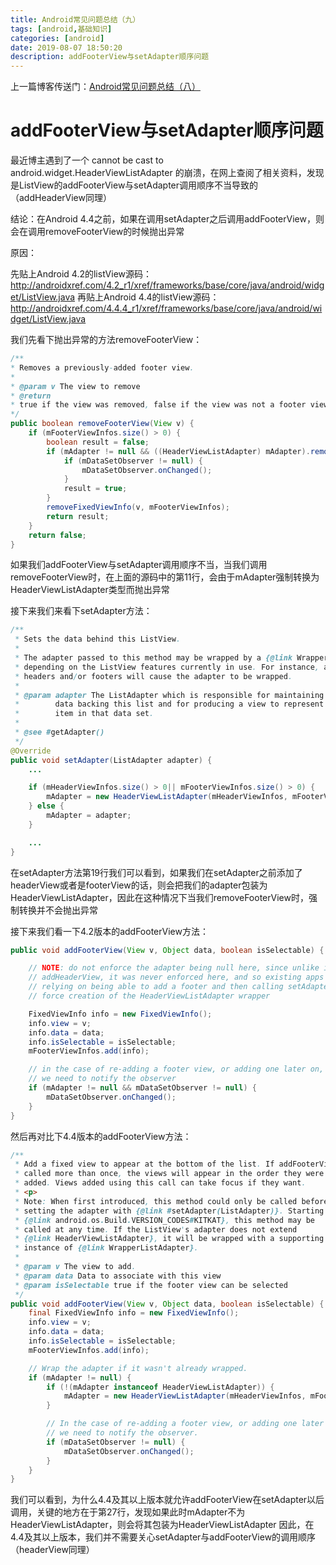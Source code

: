 ```yaml
---
title: Android常见问题总结（九）
tags: [android,基础知识]
categories: [android]
date: 2019-08-07 18:50:20
description: addFooterView与setAdapter顺序问题
---
```


上一篇博客传送门：[Android常见问题总结（八）](/2019/05/06/Android常见问题总结（八）/)

# addFooterView与setAdapter顺序问题

最近博主遇到了一个 cannot be cast to android.widget.HeaderViewListAdapter 的崩溃，在网上查阅了相关资料，发现是ListView的addFooterView与setAdapter调用顺序不当导致的（addHeaderView同理）

结论：在Android 4.4之前，如果在调用setAdapter之后调用addFooterView，则会在调用removeFooterView的时候抛出异常

原因：

先贴上Android 4.2的listView源码：
http://androidxref.com/4.2_r1/xref/frameworks/base/core/java/android/widget/ListView.java
再贴上Android 4.4的listView源码：
http://androidxref.com/4.4.4_r1/xref/frameworks/base/core/java/android/widget/ListView.java

我们先看下抛出异常的方法removeFooterView：
```java
/**
* Removes a previously-added footer view.
*
* @param v The view to remove
* @return
* true if the view was removed, false if the view was not a footer view
*/
public boolean removeFooterView(View v) {
	if (mFooterViewInfos.size() > 0) {
		boolean result = false;
		if (mAdapter != null && ((HeaderViewListAdapter) mAdapter).removeFooter(v)) {
			if (mDataSetObserver != null) {
				mDataSetObserver.onChanged();
			}
			result = true;
		}
		removeFixedViewInfo(v, mFooterViewInfos);
		return result;
	}
	return false;
}
```

如果我们addFooterView与setAdapter调用顺序不当，当我们调用removeFooterView时，在上面的源码中的第11行，会由于mAdapter强制转换为HeaderViewListAdapter类型而抛出异常

接下来我们来看下setAdapter方法：
```java
/**
 * Sets the data behind this ListView.
 *
 * The adapter passed to this method may be wrapped by a {@link WrapperListAdapter},
 * depending on the ListView features currently in use. For instance, adding
 * headers and/or footers will cause the adapter to be wrapped.
 *
 * @param adapter The ListAdapter which is responsible for maintaining the
 *        data backing this list and for producing a view to represent an
 *        item in that data set.
 *
 * @see #getAdapter()
 */
@Override
public void setAdapter(ListAdapter adapter) {
	...

	if (mHeaderViewInfos.size() > 0|| mFooterViewInfos.size() > 0) {
		mAdapter = new HeaderViewListAdapter(mHeaderViewInfos, mFooterViewInfos, adapter);
	} else {
		mAdapter = adapter;
	}

	...
}
```

在setAdapter方法第19行我们可以看到，如果我们在setAdapter之前添加了headerView或者是footerView的话，则会把我们的adapter包装为HeaderViewListAdapter，因此在这种情况下当我们removeFooterView时，强制转换并不会抛出异常

接下来我们看一下4.2版本的addFooterView方法：
```java
public void addFooterView(View v, Object data, boolean isSelectable) {

	// NOTE: do not enforce the adapter being null here, since unlike in
	// addHeaderView, it was never enforced here, and so existing apps are
	// relying on being able to add a footer and then calling setAdapter to
	// force creation of the HeaderViewListAdapter wrapper

	FixedViewInfo info = new FixedViewInfo();
	info.view = v;
	info.data = data;
	info.isSelectable = isSelectable;
	mFooterViewInfos.add(info);

	// in the case of re-adding a footer view, or adding one later on,
	// we need to notify the observer
	if (mAdapter != null && mDataSetObserver != null) {
		mDataSetObserver.onChanged();
	}
}
```

然后再对比下4.4版本的addFooterView方法：
```java
/**
 * Add a fixed view to appear at the bottom of the list. If addFooterView is
 * called more than once, the views will appear in the order they were
 * added. Views added using this call can take focus if they want.
 * <p>
 * Note: When first introduced, this method could only be called before
 * setting the adapter with {@link #setAdapter(ListAdapter)}. Starting with
 * {@link android.os.Build.VERSION_CODES#KITKAT}, this method may be
 * called at any time. If the ListView's adapter does not extend
 * {@link HeaderViewListAdapter}, it will be wrapped with a supporting
 * instance of {@link WrapperListAdapter}.
 *
 * @param v The view to add.
 * @param data Data to associate with this view
 * @param isSelectable true if the footer view can be selected
 */
public void addFooterView(View v, Object data, boolean isSelectable) {
	final FixedViewInfo info = new FixedViewInfo();
	info.view = v;
	info.data = data;
	info.isSelectable = isSelectable;
	mFooterViewInfos.add(info);

	// Wrap the adapter if it wasn't already wrapped.
	if (mAdapter != null) {
		if (!(mAdapter instanceof HeaderViewListAdapter)) {
			mAdapter = new HeaderViewListAdapter(mHeaderViewInfos, mFooterViewInfos, mAdapter);
		}

		// In the case of re-adding a footer view, or adding one later on,
		// we need to notify the observer.
		if (mDataSetObserver != null) {
			mDataSetObserver.onChanged();
		}
	}
}
```

我们可以看到，为什么4.4及其以上版本就允许addFooterView在setAdapter以后调用，关键的地方在于第27行，发现如果此时mAdapter不为HeaderViewListAdapter，则会将其包装为HeaderViewListAdapter
因此，在4.4及其以上版本，我们并不需要关心setAdapter与addFooterView的调用顺序（headerView同理）